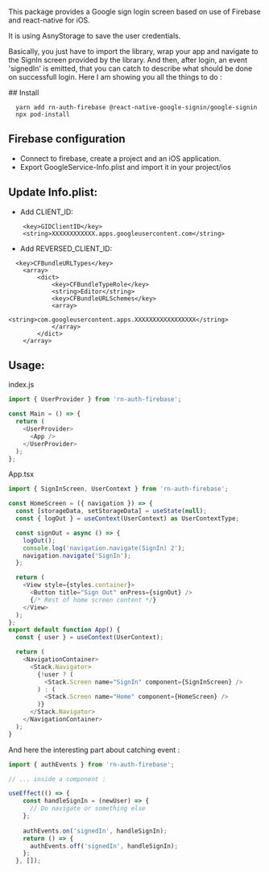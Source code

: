 
This package provides a Google sign login screen based on use of Firebase and react-native for iOS.

It is using AsnyStorage to save the user credentials.

Basically, you just have to import the library, wrap your app and navigate to the SignIn screen provided by the library. And then, after login, an event 'signedIn' is emitted, that you can catch to describe what should be done on successfull login. Here I am showing you all the things to do :


## Install

```
  yarn add rn-auth-firebase @react-native-google-signin/google-signin
  npx pod-install
```

## Firebase configuration
- Connect to firebase, create a project and an iOS application.
- Export GoogleService-Info.plist and import it in your project/ios


## Update Info.plist:

- Add CLIENT_ID:

```
	<key>GIDClientID</key>
	<string>XXXXXXXXXXXX.apps.googleusercontent.com</string>
```


- Add REVERSED_CLIENT_ID:

```
  <key>CFBundleURLTypes</key>
	<array>
		<dict>
			<key>CFBundleTypeRole</key>
			<string>Editor</string>
			<key>CFBundleURLSchemes</key>
			<array>
				<string>com.googleusercontent.apps.XXXXXXXXXXXXXXXXX</string>
			</array>
		</dict>
	</array>
```

## Usage:

index.js

```javascript
import { UserProvider } from 'rn-auth-firebase';

const Main = () => {
  return (
    <UserProvider>
      <App />
    </UserProvider>
  );
};
```


App.tsx

```javascript
import { SignInScreen, UserContext } from 'rn-auth-firebase';

const HomeScreen = ({ navigation }) => {
  const [storageData, setStorageData] = useState(null);
  const { logOut } = useContext(UserContext) as UserContextType;

  const signOut = async () => {
    logOut();
    console.log('navigation.navigate(SignIn) 2');
    navigation.navigate('SignIn');
  };

  return (
    <View style={styles.container}>
      <Button title="Sign Out" onPress={signOut} />
      {/* Rest of home screen content */}
    </View>
  );
};
export default function App() {
  const { user } = useContext(UserContext);

  return (
    <NavigationContainer>
      <Stack.Navigator>
        {!user ? (
          <Stack.Screen name="SignIn" component={SignInScreen} />
        ) : (
          <Stack.Screen name="Home" component={HomeScreen} />
        )}
      </Stack.Navigator>
    </NavigationContainer>
  );
}
```


And here the interesting part about catching event :

```javascript
import { authEvents } from 'rn-auth-firebase';

// ... inside a component :

useEffect(() => {
    const handleSignIn = (newUser) => {
      // Do navigate or something else
    };
  
    authEvents.on('signedIn', handleSignIn);
    return () => {
      authEvents.off('signedIn', handleSignIn);
    };
  }, []);

```
